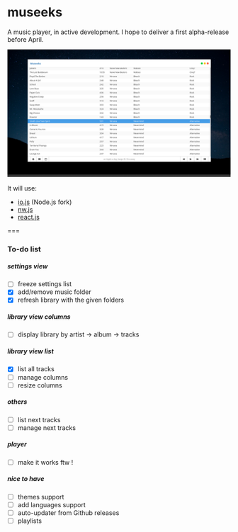 # museeks
A music player, in active development. I hope to deliver a first alpha-release before April.

![Screenshot](screenshot.png)

It will use:
* [io.js](http://iojs.org/) (Node.js fork)
* [nw.js](http://nwjs.io/)
* [react.js](https://facebook.github.io/react/)

===
### To-do list
##### settings view
- [ ] freeze settings list
- [x] add/remove music folder
- [x] refresh library with the given folders

##### library view columns
- [ ] display library by artist -> album -> tracks

##### library view list
- [x] list all tracks
- [ ] manage columns
- [ ] resize columns

##### others

- [ ] list next tracks
- [ ] manage next tracks

##### player
- [ ] make it works ftw !

##### nice to have
- [ ] themes support
- [ ] add languages support
- [ ] auto-updater from Github releases
- [ ] playlists
